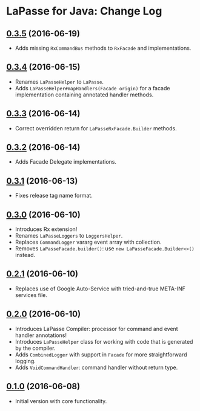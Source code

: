 # LaPasse for Java: Change Log

## [0.3.5](../../tree/0.3.5) (2016-06-19)

- Adds missing `RxCommandBus` methods to `RxFacade` and implementations.

## [0.3.4](../../tree/0.3.4) (2016-06-15)

- Renames `LaPasseHelper` to `LaPasse`.
- Adds `LaPasseHelper#mapHandlers(Facade origin)` for a facade implementation containing annotated
handler methods.

## [0.3.3](../../tree/0.3.3) (2016-06-14)

- Correct overridden return for `LaPasseRxFacade.Builder` methods.

## [0.3.2](../../tree/0.3.2) (2016-06-14)

- Adds Facade Delegate implementations.

## [0.3.1](../../tree/0.3.1) (2016-06-13)

- Fixes release tag name format.

## [0.3.0](../../tree/lapasse-parent-0.3.0) (2016-06-10)

- Introduces Rx extension!
- Renames `LaPasseLoggers` to `LoggersHelper`.
- Replaces `CommandLogger` vararg event array with collection.
- Removes `LaPasseFacade.builder()`: use `new LaPasseFacade.Builder<>()` instead.

## [0.2.1](../../tree/lapasse-parent-0.2.1) (2016-06-10)

- Replaces use of Google Auto-Service with tried-and-true META-INF services file.

## [0.2.0](../../tree/lapasse-parent-0.2.0) (2016-06-10)

- Introduces LaPasse Compiler: processor for command and event handler annotations!
- Introduces `LaPasseHelper` class for working with code that is generated by the compiler.
- Adds `CombinedLogger` with support in `Facade` for more straightforward logging.
- Adds `VoidCommandHandler`: command handler without return type.

## [0.1.0](../../tree/lapasse-parent-0.1.0) (2016-06-08)

- Initial version with core functionality.
